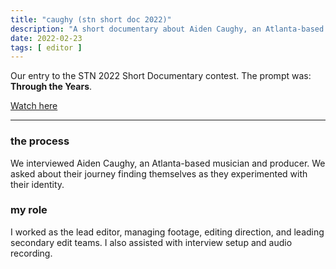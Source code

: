 ```yaml
---
title: "caughy (stn short doc 2022)"
description: "A short documentary about Aiden Caughy, an Atlanta-based musician and producer, and their journey experimenting with their identity."
date: 2022-02-23
tags: [ editor ]
---
```

Our entry to the STN 2022 Short Documentary contest. The prompt was: **Through the Years**.

[Watch here](https://youtu.be/4Xc3rivDbSM)

<hr>

### the process

We interviewed Aiden Caughy, an Atlanta-based musician and producer. We asked about their journey finding themselves as they experimented with their identity.

### my role

I worked as the lead editor, managing footage, editing direction, and leading secondary edit teams. I also assisted with interview setup and audio recording.
